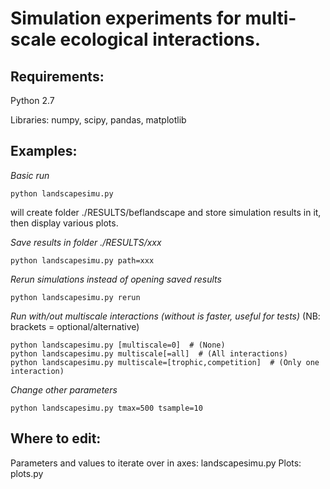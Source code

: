 Simulation experiments for multi-scale ecological interactions.
=======

## Requirements:
 Python 2.7

 Libraries: numpy, scipy, pandas, matplotlib

## Examples:

 *Basic run*

    python landscapesimu.py

 will create folder ./RESULTS/beflandscape and store simulation results in it, then display various plots.

 *Save results in folder ./RESULTS/xxx*

    python landscapesimu.py path=xxx

 *Rerun simulations instead of opening saved results*

    python landscapesimu.py rerun

 *Run with/out multiscale interactions (without is faster, useful for tests)* (NB: brackets = optional/alternative)

    python landscapesimu.py [multiscale=0]  # (None)
    python landscapesimu.py multiscale[=all]  # (All interactions)
    python landscapesimu.py multiscale=[trophic,competition]  # (Only one interaction)

 *Change other parameters*

    python landscapesimu.py tmax=500 tsample=10


## Where to edit:

   Parameters and values to iterate over in axes: landscapesimu.py
   Plots: plots.py